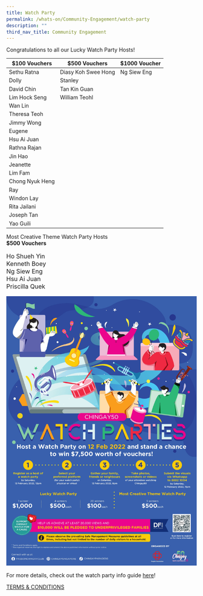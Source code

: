 ```yaml
---
title: Watch Party
permalink: /whats-on/Community-Engagement/watch-party
description: ""
third_nav_title: Community Engagement
---
```

Congratulations to all our Lucky Watch Party Hosts!

| **$100 Vouchers** | **$500 Vouchers** |**$1000 Voucher**|  
| -------- | -------- | -------- |
| Sethu Ratna | Diasy Koh Swee Hong     | Ng Siew Eng |
| Dolly  | Stanley  |   |
| David Chin | Tan Kin Guan     |    |
| Lim Hock Seng | William Teohl   |    
| Wan Lin |   |   |
| Theresa Teoh |   |   |
| Jimmy Wong |   |   |
| Eugene |   |   |
| Hsu Ai Juan |   |   |
| Rathna Rajan |   |   |
| Jin Hao  |  |   |
| Jeanette  |  |   |
| Lim Fam  |  |   |
| Chong Nyuk Heng  |  |   |
|  Ray |  |   |
|  Windon Lay |  |   |
| Rita Jailani  |  |   |
|  Joseph Tan |  |   |
| Yao Guili  |  |   |


Most Creative Theme Watch Party Hosts
<br><Strong>$500 Vouchers</strong>
<p style= "font-size: 16px;">
Ho Shueh Yin <br>
Kenneth Boey<br>
Ng Siew Eng<br>
Hsu Ai Juan<br>
Priscilla Quek<br>
</p>



![watch party](/images/whats-on/watch-party.jpg)

For more details, check out the watch party info guide [here](/files/whats-on/chingay50-watch-party-info-kit-(as-at-14-jan-2021).pdf)!

[TERMS & CONDITIONS](/files/whats-on/chingay50-watch-party---terms-and-conditions-(as-at-4-jan-2022).pdf)